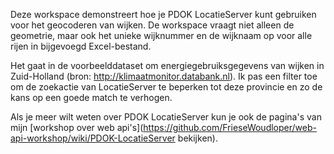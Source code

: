 
Deze workspace demonstreert hoe je PDOK LocatieServer kunt gebruiken voor het geocoderen van wijken. De workspace vraagt niet alleen de geometrie, maar ook het unieke wijknummer en de wijknaam op voor alle rijen in bijgevoegd Excel-bestand.    

Het gaat in de voorbeelddataset om energiegebruiksgegevens van wijken in Zuid-Holland (bron: http://klimaatmonitor.databank.nl). Ik pas een filter toe om de zoekactie van LocatieServer te beperken tot deze provincie en zo de kans op een goede match te verhogen.

Als je meer wilt weten over PDOK LocatieServer kun je ook de pagina's van mijn [workshop over web api's](https://github.com/FrieseWoudloper/web-api-workshop/wiki/PDOK-LocatieServer bekijken).
